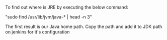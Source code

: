 To find out where is JRE by executing the below command:

 "sudo find /usr/lib/jvm/java-* | head -n 3"

The first result is our Java home path. Copy the path and add it to JDK path on jenkins for it's configuration